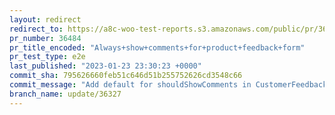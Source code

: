```yaml
---
layout: redirect
redirect_to: https://a8c-woo-test-reports.s3.amazonaws.com/public/pr/36484/e2e/index.html
pr_number: 36484
pr_title_encoded: "Always+show+comments+for+product+feedback+form"
pr_test_type: e2e
last_published: "2023-01-23 23:30:23 +0000"
commit_sha: 795626660feb51c646d51b255752626cd3548c66
commit_message: "Add default for shouldShowComments in CustomerFeedbackModal"
branch_name: update/36327
---
```

